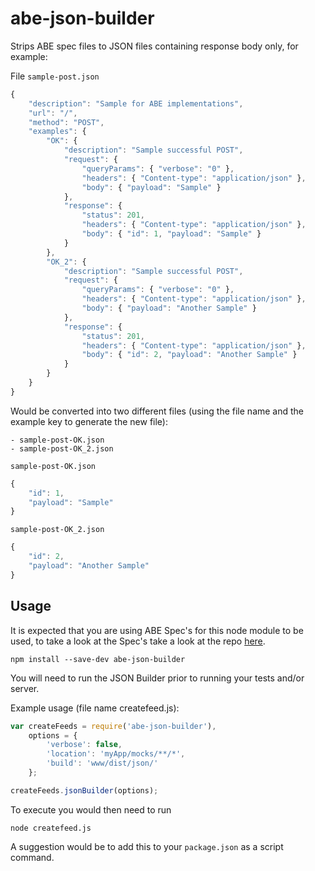 abe-json-builder
================

Strips ABE spec files to JSON files containing response body only, for example:

File ``sample-post.json``
```js
{
    "description": "Sample for ABE implementations",
    "url": "/",
    "method": "POST",
    "examples": {
        "OK": {
            "description": "Sample successful POST",
            "request": {
                "queryParams": { "verbose": "0" },
                "headers": { "Content-type": "application/json" },
                "body": { "payload": "Sample" }
            },
            "response": {
                "status": 201,
                "headers": { "Content-type": "application/json" },
                "body": { "id": 1, "payload": "Sample" }
            }
        },
        "OK_2": {
            "description": "Sample successful POST",
            "request": {
                "queryParams": { "verbose": "0" },
                "headers": { "Content-type": "application/json" },
                "body": { "payload": "Another Sample" }
            },
            "response": {
                "status": 201,
                "headers": { "Content-type": "application/json" },
                "body": { "id": 2, "payload": "Another Sample" }
            }
        }
    }
}
```

Would be converted into two different files (using the file name and the example
    key to generate the new file):

    - sample-post-OK.json
    - sample-post-OK_2.json

``sample-post-OK.json``

```js
{
    "id": 1,
    "payload": "Sample"
}
```

``sample-post-OK_2.json``

```js
{
    "id": 2,
    "payload": "Another Sample"
}
```

## Usage

It is expected that you are using ABE Spec's for this node module to be used, to
take a look at the Spec's take a look at the repo [here](https://github.com/apibyexample/abe-spec).

``npm install --save-dev abe-json-builder``

You will need to run the JSON Builder prior to running your tests and/or server.

Example usage (file name createfeed.js):

```js
var createFeeds = require('abe-json-builder'),
    options = {
        'verbose': false,
        'location': 'myApp/mocks/**/*',
        'build': 'www/dist/json/'
    };

createFeeds.jsonBuilder(options);

```

To execute you would then need to run

``node createfeed.js``

A suggestion would be to add this to your ``package.json`` as a script command.
